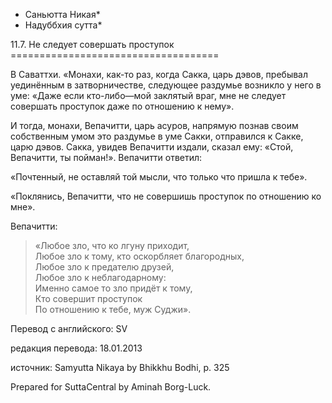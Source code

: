 * Саньютта Никая*
* Надуббхия сутта*

11\.7\. Не следует совершать проступок
\=\=\=\=\=\=\=\=\=\=\=\=\=\=\=\=\=\=\=\=\=\=\=\=\=\=\=\=\=\=\=\=\=\=\=\=

В Саваттхи\. «Монахи, как\-то раз, когда Сакка, царь дэвов, пребывал уединённым в затворничестве, следующее раздумье возникло у него в уме: «Даже если кто\-либо—мой заклятый враг, мне не следует совершать проступок даже по отношению к нему»\.

И тогда, монахи, Вепачитти, царь асуров, напрямую познав своим собственным умом это раздумье в уме Сакки, отправился к Сакке, царю дэвов\. Сакка, увидев Вепачитти издали, сказал ему: «Стой, Вепачитти, ты пойман\!»\. Вепачитти ответил:

«Почтенный, не оставляй той мысли, что только что пришла к тебе»\.

«Поклянись, Вепачитти, что не совершишь проступок по отношению ко мне»\.

Вепачитти:
> «Любое зло, что ко лгуну приходит,  
> Любое зло к тому, кто оскорбляет благородных,  
> Любое зло к предателю друзей,  
> Любое зло к неблагодарному:  
> Именно самое то зло придёт к тому,  
> Кто совершит проступок  
> По отношению к тебе, муж Суджи»\.

Перевод с английского: SV

редакция перевода: 18\.01\.2013

источник: Samyutta Nikaya by Bhikkhu Bodhi, p\. 325

Prepared for SuttaCentral by Aminah Borg\-Luck\.